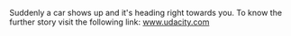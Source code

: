 Suddenly a car shows up and it's heading right towards you.
To know the further story visit the following link: www.udacity.com
